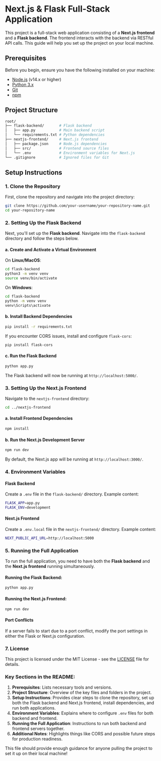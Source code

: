 
# Next.js & Flask Full-Stack Application

This project is a full-stack web application consisting of a **Next.js frontend** and a **Flask backend**. The frontend interacts with the backend via RESTful API calls. This guide will help you set up the project on your local machine.

## Prerequisites

Before you begin, ensure you have the following installed on your machine:

- [Node.js](https://nodejs.org/en/) (v14.x or higher)
- [Python 3.x](https://www.python.org/)
- [Git](https://git-scm.com/)
- [npm](https://www.npmjs.com/)

## Project Structure

```bash
root/
├── flask-backend/       # Flask backend
│   ├── app.py           # Main backend script
│   └── requirements.txt # Python dependencies
├── nextjs-frontend/     # Next.js frontend
│   ├── package.json     # Node.js dependencies
│   ├── src/             # Frontend source files
│   └── .env             # Environment variables for Next.js
└── .gitignore           # Ignored files for Git
```

## Setup Instructions

### 1. Clone the Repository

First, clone the repository and navigate into the project directory:

```bash
git clone https://github.com/your-username/your-repository-name.git
cd your-repository-name
```

### 2. Setting Up the Flask Backend

Next, you'll set up the **Flask backend**. Navigate into the `flask-backend` directory and follow the steps below.

#### a. Create and Activate a Virtual Environment

On **Linux/MacOS**:

```bash
cd flask-backend
python3 -m venv venv
source venv/bin/activate
```

On **Windows**:

```bash
cd flask-backend
python -m venv venv
venv\Scripts\activate
```

#### b. Install Backend Dependencies

```bash
pip install -r requirements.txt
```

If you encounter CORS issues, install and configure `flask-cors`:

```bash
pip install flask-cors
```

#### c. Run the Flask Backend

```bash
python app.py
```

The Flask backend will now be running at `http://localhost:5000/`.

### 3. Setting Up the Next.js Frontend

Navigate to the `nextjs-frontend` directory:

```bash
cd ../nextjs-frontend
```

#### a. Install Frontend Dependencies

```bash
npm install
```

#### b. Run the Next.js Development Server

```bash
npm run dev
```

By default, the Next.js app will be running at `http://localhost:3000/`.

### 4. Environment Variables

#### Flask Backend

Create a `.env` file in the `flask-backend/` directory. Example content:

```bash
FLASK_APP=app.py
FLASK_ENV=development
```

#### Next.js Frontend

Create a `.env.local` file in the `nextjs-frontend/` directory. Example content:

```bash
NEXT_PUBLIC_API_URL=http://localhost:5000
```

### 5. Running the Full Application

To run the full application, you need to have both the **Flask backend** and the **Next.js frontend** running simultaneously.

#### Running the Flask Backend:

```bash
python app.py
```

#### Running the Next.js Frontend:

```bash
npm run dev
```

#### Port Conflicts

If a server fails to start due to a port conflict, modify the port settings in either the Flask or Next.js configuration.

### 7. License

This project is licensed under the MIT License - see the [LICENSE](LICENSE) file for details.

### Key Sections in the README:

1. **Prerequisites**: Lists necessary tools and versions.
2. **Project Structure**: Overview of the key files and folders in the project.
3. **Setup Instructions**: Provides clear steps to clone the repository, set up both the Flask backend and Next.js frontend, install dependencies, and run both applications.
4. **Environment Variables**: Explains where to configure `.env` files for both backend and frontend.
5. **Running the Full Application**: Instructions to run both backend and frontend servers together.
6. **Additional Notes**: Highlights things like CORS and possible future steps for production readiness.

This file should provide enough guidance for anyone pulling the project to set it up on their local machine!
